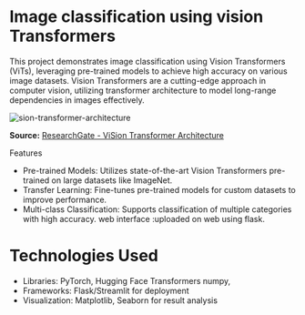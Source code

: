 # Image classification using vision Transformers
This project demonstrates image classification using Vision Transformers (ViTs), leveraging pre-trained models to achieve high accuracy on various image datasets. Vision Transformers are a cutting-edge approach in computer vision, utilizing transformer architecture to model long-range dependencies in images effectively.<br />

![sion-transformer-architecture](https://github.com/user-attachments/assets/b50eaf34-24e0-463d-b00c-5887fc2373c5)

**Source:** [ResearchGate - ViSion Transformer Architecture](https://www.researchgate.net/figure/sion-transformer-architecture_fig1_372532347)

 Features
* Pre-trained Models: Utilizes state-of-the-art Vision Transformers pre-trained on large datasets like ImageNet.
* Transfer Learning: Fine-tunes pre-trained models for custom datasets to improve performance.
* Multi-class Classification: Supports classification of multiple categories with high accuracy.
web interface :uploaded on web using flask.

# Technologies Used
* Libraries: PyTorch, Hugging Face Transformers numpy, 
* Frameworks: Flask/Streamlit for deployment
* Visualization: Matplotlib, Seaborn for result analysis
